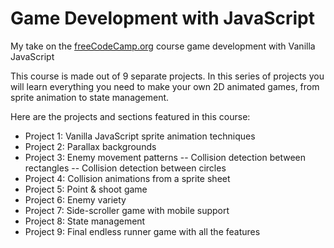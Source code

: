 
# Game Development with JavaScript

My take on the [freeCodeCamp.org](https://www.freecodecamp.org/news/learn-javascript-game-development-full-course/) course game development with Vanilla JavaScript

This course is made out of 9 separate projects. In this series of projects you will learn everything you need to make your own 2D animated games, from sprite animation to state management.

Here are the projects and sections featured in this course:

- Project 1: Vanilla JavaScript sprite animation techniques
- Project 2: Parallax backgrounds
- Project 3: Enemy movement patterns
 -- Collision detection between rectangles
 -- Collision detection between circles
- Project 4: Collision animations from a sprite sheet
- Project 5: Point & shoot game
- Project 6: Enemy variety
- Project 7: Side-scroller game with mobile support
- Project 8: State management
- Project 9: Final endless runner game with all the features

